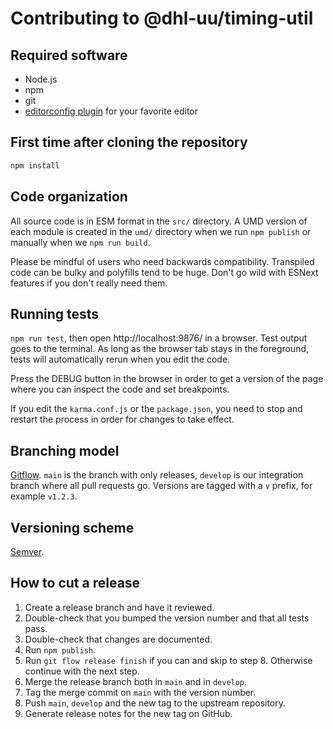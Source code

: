 # Contributing to @dhl-uu/timing-util

## Required software

- Node.js
- npm
- git
- [editorconfig plugin][editorconfig] for your favorite editor

[editorconfig]: https://editorconfig.org/

## First time after cloning the repository

```bash
npm install
```

## Code organization

All source code is in ESM format in the `src/` directory. A UMD version of each module is created in the `umd/` directory when we run `npm publish` or manually when we `npm run build`.

Please be mindful of users who need backwards compatibility. Transpiled code can be bulky and polyfills tend to be huge. Don't go wild with ESNext features if you don't really need them.

## Running tests

`npm run test`, then open http://localhost:9876/ in a browser. Test output goes to the terminal. As long as the browser tab stays in the foreground, tests will automatically rerun when you edit the code.

Press the DEBUG button in the browser in order to get a version of the page where you can inspect the code and set breakpoints.

If you edit the `karma.conf.js` or the `package.json`, you need to stop and restart the process in order for changes to take effect.

## Branching model

[Gitflow](https://nvie.com/posts/a-successful-git-branching-model/). `main` is the branch with only releases, `develop` is our integration branch where all pull requests go. Versions are tagged with a `v` prefix, for example `v1.2.3`.

## Versioning scheme

[Semver](https://semver.org/).

## How to cut a release

1. Create a release branch and have it reviewed.
2. Double-check that you bumped the version number and that all tests pass.
3. Double-check that changes are documented.
4. Run `npm publish`.
5. Run `git flow release finish` if you can and skip to step 8. Otherwise continue with the next step.
6. Merge the release branch both in `main` and in `develop`.
7. Tag the merge commit on `main` with the version number.
8. Push `main`, `develop` and the new tag to the upstream repository.
9. Generate release notes for the new tag on GitHub.
